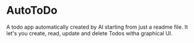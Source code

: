 # AutoToDo
A todo app automatically created by AI starting from just a readme file. It let's you create, read, update and delete Todos witha graphical UI.
